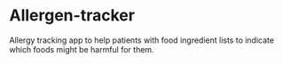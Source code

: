 # Allergen-tracker
Allergy tracking app to help patients with food ingredient lists to indicate which foods might be harmful for them. 
